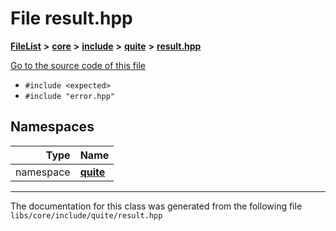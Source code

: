 

# File result.hpp



[**FileList**](files.md) **>** [**core**](dir_6f77a39b07c019ccd7492ea87272f732.md) **>** [**include**](dir_25de89a49d1da2858ac6330785c12b40.md) **>** [**quite**](dir_6f50b8774c4552618988001c2022dcf6.md) **>** [**result.hpp**](result_8hpp.md)

[Go to the source code of this file](result_8hpp_source.md)



* `#include <expected>`
* `#include "error.hpp"`













## Namespaces

| Type | Name |
| ---: | :--- |
| namespace | [**quite**](namespacequite.md) <br> |





















































------------------------------
The documentation for this class was generated from the following file `libs/core/include/quite/result.hpp`

